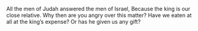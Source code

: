 All the men of Judah answered the men of Israel, Because the king is our close relative. Why then are you angry over this matter? Have we eaten at all at the king’s expense? Or has he given us any gift?
